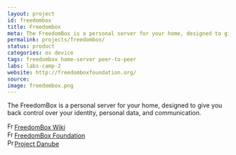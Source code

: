 ```yaml
---
layout: project
id: freedombox
title: Freedombox
meta: The FreedomBox is a personal server for your home, designed to give you back control over your identity, personal data, and communication.
permalink: projects/freedombox/
status: product
categories: os device
tags: freedombox home-server peer-to-peer
labs: labs-camp-2
website: http://freedomboxfoundation.org/
source: 
image: freedombox.png
---
```



The FreedomBox is a personal server for your home, designed to give you back control over your identity, personal data, and communication.


<div class="field-item even" property=""><img typeof="foaf:Image" src="https://www.google.com/s2/favicons?domain=wiki.debian.org" alt="FreedomBox Wiki" height="16" width="16"><a href="https://wiki.debian.org/FreedomBox" target="_blank" rel="nofollow">FreedomBox Wiki</a></div><div class="field-item odd" property=""><img typeof="foaf:Image" src="https://www.google.com/s2/favicons?domain=freedomboxfoundation.org" alt="FreedomBox Foundation" height="16" width="16"><a href="http://freedomboxfoundation.org/" target="_blank" rel="nofollow">FreedomBox Foundation</a></div><div class="field-item even" property=""><img typeof="foaf:Image" src="https://www.google.com/s2/favicons?domain=projectdanube.org" alt="Project Danube" height="16" width="16"><a href="http://projectdanube.org/" target="_blank" rel="nofollow">Project Danube</a></div>